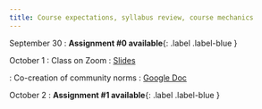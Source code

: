 ```yaml
---
title: Course expectations, syllabus review, course mechanics
---
```


September 30
: **Assignment #0 available**{: .label .label-blue }

October 1
: Class on Zoom
  : [Slides](#)
  
: Co-creation of community norms
  : [Google Doc](#)
  
October 2
: **Assignment #1 available**{: .label .label-blue }
